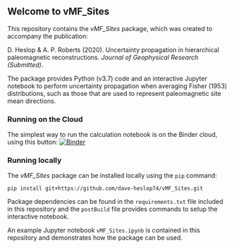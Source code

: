 ## Welcome to vMF_Sites
This repository contains the *vMF_Sites* package, which was created to accompany the publication:

D. Heslop & A. P. Roberts (2020). Uncertainty propagation in hierarchical paleomagnetic reconstructions. *Journal of Geophysical Research (Submitted)*.

The package provides Python (v3.7) code and an interactive Jupyter notebook to perform uncertainty propagation when averaging Fisher (1953) distributions, such as those that are used to represent paleomagnetic site mean directions. 

### Running on the Cloud
The simplest way to run the calculation notebook is on the Binder cloud, using this button: [![Binder](https://mybinder.org/badge_logo.svg)](https://mybinder.org/v2/gh/dave-heslop74/vMF_Sites/master?urlpath=%2Fapps%2FvMF_Sites.ipynb)

### Running locally
The *vMF_Sites* package can be installed locally using the ```pip``` command:

```pip install git+https://github.com/dave-heslop74/vMF_Sites.git```

Package dependencies can be found in the ```requirements.txt``` file included in this repository and the ```postBuild``` file provides commands to setup the interactive notebook.

An example Jupyter notebook ```vMF_Sites.ipynb``` is contained in this repository and demonstrates how the package can be used.
